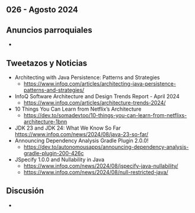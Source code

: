 026 - Agosto 2024
--

## Anuncios parroquiales
* 

## Tweetazos y Noticias
* Architecting with Java Persistence: Patterns and Strategies
  * https://www.infoq.com/articles/architecting-java-persistence-patterns-and-strategies/
* InfoQ Software Architecture and Design Trends Report - April 2024
  * https://www.infoq.com/articles/architecture-trends-2024/
* 10 Things You Can Learn from Netflix’s Architecture
  * https://dev.to/somadevtoo/10-things-you-can-learn-from-netflixs-architecture-1bnn
* JDK 23 and JDK 24: What We Know So Far
  https://www.infoq.com/news/2024/08/java-23-so-far/
* Announcing Dependency Analysis Gradle Plugin 2.0.0!
  * https://dev.to/autonomousapps/announcing-dependency-analysis-gradle-plugin-200-426c
* JSpecify 1.0.0 and Nullability in Java
  * https://www.infoq.com/news/2024/08/jspecify-java-nullability/
  * https://www.infoq.com/news/2024/08/null-restricted-java/

## Discusión
* 